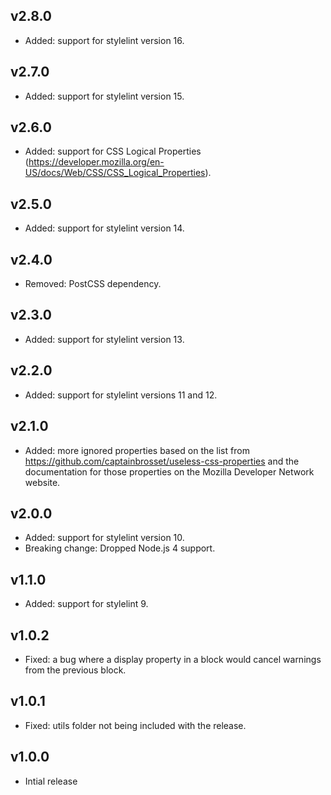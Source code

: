 ## v2.8.0

- Added: support for stylelint version 16.

## v2.7.0

- Added: support for stylelint version 15.

## v2.6.0

- Added: support for CSS Logical Properties (https://developer.mozilla.org/en-US/docs/Web/CSS/CSS_Logical_Properties).

## v2.5.0

- Added: support for stylelint version 14.

## v2.4.0

- Removed: PostCSS dependency.

## v2.3.0

- Added: support for stylelint version 13.

## v2.2.0

- Added: support for stylelint versions 11 and 12.

## v2.1.0

- Added: more ignored properties based on the list from https://github.com/captainbrosset/useless-css-properties and the documentation for those properties on the Mozilla Developer Network website.

## v2.0.0

- Added: support for stylelint version 10.
- Breaking change: Dropped Node.js 4 support.

## v1.1.0

- Added: support for stylelint 9.

## v1.0.2

- Fixed: a bug where a display property in a block would cancel warnings from the previous block.

## v1.0.1

- Fixed: utils folder not being included with the release.

## v1.0.0

- Intial release
